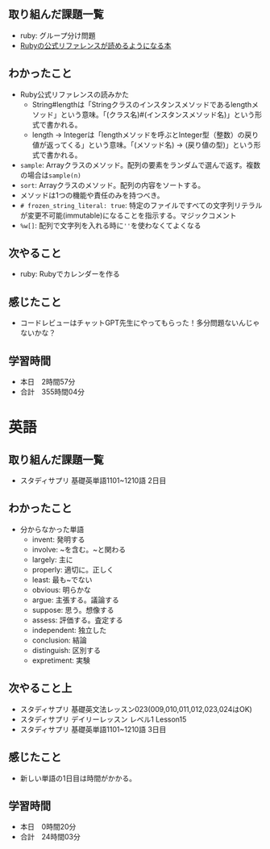 ## 取り組んだ課題一覧
- ruby: グループ分け問題
- [Rubyの公式リファレンスが読めるようになる本](https://zenn.dev/jnchito/books/how-to-read-ruby-reference)
## わかったこと
- Ruby公式リファレンスの読みかた
    - String#lengthは「Stringクラスのインスタンスメソッドであるlengthメソッド」という意味。「(クラス名)#(インスタンスメソッド名)」という形式で書かれる。
    - length -> Integerは「lengthメソッドを呼ぶとInteger型（整数）の戻り値が返ってくる」という意味。「(メソッド名) -> (戻り値の型)」という形式で書かれる。
- `sample`: Arrayクラスのメソッド。配列の要素をランダムで選んで返す。複数の場合は`sample(n)`
- `sort`: Arrayクラスのメソッド。配列の内容をソートする。
- メソッドは1つの機能や責任のみを持つべき。
- `# frozen_string_literal: true`: 特定のファイルですべての文字列リテラルが変更不可能(immutable)になることを指示する。マジックコメント
- `%w[]`: 配列で文字列を入れる時に`''`を使わなくてよくなる
## 次やること
- ruby: Rubyでカレンダーを作る
## 感じたこと
- コードレビューはチャットGPT先生にやってもらった！多分問題ないんじゃないかな？
## 学習時間
- 本日　2時間57分
- 合計　355時間04分


# 英語
## 取り組んだ課題一覧
- スタディサプリ 基礎英単語1101~1210語 2日目
## わかったこと
- 分からなかった単語
    - invent: 発明する
    - involve: ~を含む。~と関わる
    - largely: 主に
    - properly: 適切に。正しく
    - least: 最も~でない
    - obvious: 明らかな
    - argue: 主張する。議論する
    - suppose: 思う。想像する
    - assess: 評価する。査定する
    - independent: 独立した
    - conclusion: 結論
    - distinguish: 区別する
    - expretiment: 実験
## 次やること上
- スタディサプリ 基礎英文法レッスン023(009,010,011,012,023,024はOK)
- スタディサプリ デイリーレッスン レベル1 Lesson15
- スタディサプリ 基礎英単語1101~1210語 3日目
## 感じたこと
- 新しい単語の1日目は時間がかかる。
## 学習時間
- 本日　0時間20分
- 合計　24時間03分